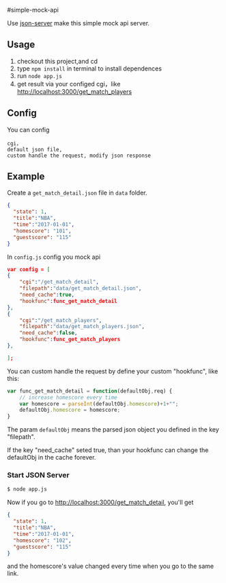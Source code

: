 #simple-mock-api

Use [json-server](https://github.com/typicode/json-server) make this simple mock api server.

## Usage
	
1. checkout this project,and cd
2. type `npm install` in terminal to install dependences
3. run `node app.js`
4. get result via your configed cgi，like [http://localhost:3000/get_match_players](http://localhost:3000/get_match_players)

## Config

You can config 

	cgi，
	default json file,
	custom handle the request, modify json response

## Example

Create a `get_match_detail.json` file in `data` folder.

```json
{
  "state": 1,
  "title":"NBA",
  "time":"2017-01-01",
  "homescore": "101",
  "guestscore": "115"
}
```

In `config.js` config you mock api

```json
var config = [
{
	"cgi":"/get_match_detail",
	"filepath":"data/get_match_detail.json",
	"need_cache":true,
	"hookfunc":func_get_match_detail
},
{
	"cgi":"/get_match_players",
	"filepath":"data/get_match_players.json",
	"need_cache":false,
	"hookfunc":func_get_match_players
},

];
```

You can custom handle the request by define your custom "hookfunc", like this:

```js
var func_get_match_detail = function(defaultObj,req) {
	// increase homescore every time
	var homescore = parseInt(defaultObj.homescore)+1+"";
	defaultObj.homescore = homescore;
}

```

The param `defaultObj` means the parsed json object you defined in the key "filepath". 

If the key "need_cache" seted true, than your hookfunc can change the defaultObj in the cache forever.


### Start JSON Server

```bash
$ node app.js
```

Now if you go to [http://localhost:3000/get_match_detail](http://localhost:3000/get_match_detail), you'll get

```json
{
  "state": 1,
  "title":"NBA",
  "time":"2017-01-01",
  "homescore": "102",
  "guestscore": "115"
}
```
and the homescore's value changed every time when you go to the same link.


